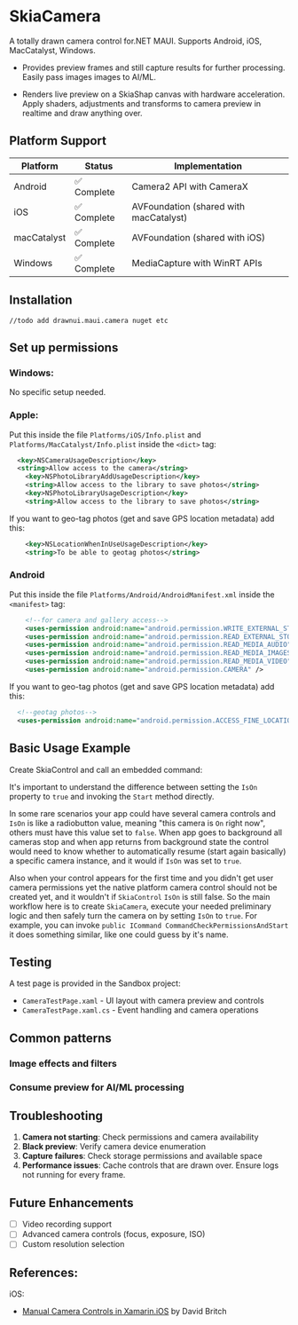 ﻿# SkiaCamera

A totally drawn camera control for.NET MAUI.
Supports Android, iOS, MacCatalyst, Windows.

* Provides preview frames and still capture results for further processing.  
Easily pass images images to AI/ML.

* Renders live preview on a SkiaShap canvas with hardware acceleration.
Apply shaders, adjustments and transforms to camera preview in realtime and draw anything over.

## Platform Support

| Platform | Status | Implementation |
|----------|--------|----------------|
| Android | ✅ Complete | Camera2 API with CameraX |
| iOS | ✅ Complete | AVFoundation (shared with macCatalyst) |
| macCatalyst | ✅ Complete | AVFoundation (shared with iOS) |
| Windows | ✅ Complete | MediaCapture with WinRT APIs |

## Installation

```
//todo add drawnui.maui.camera nuget etc
```

## Set up permissions

### Windows:

No specific setup needed.

### Apple:

Put this inside the file `Platforms/iOS/Info.plist` and `Platforms/MacCatalyst/Info.plist` inside the `<dict>` tag:

```xml
  <key>NSCameraUsageDescription</key>
  <string>Allow access to the camera</string>	
	<key>NSPhotoLibraryAddUsageDescription</key>
	<string>Allow access to the library to save photos</string>
	<key>NSPhotoLibraryUsageDescription</key>
	<string>Allow access to the library to save photos</string>
```

If you want to geo-tag photos (get and save GPS location metadata) add this:

```xml
	<key>NSLocationWhenInUseUsageDescription</key>
	<string>To be able to geotag photos</string>
```

### Android

Put this inside the file `Platforms/Android/AndroidManifest.xml` inside the `<manifest>` tag:

```xml
    <!--for camera and gallery access-->
    <uses-permission android:name="android.permission.WRITE_EXTERNAL_STORAGE" />
    <uses-permission android:name="android.permission.READ_EXTERNAL_STORAGE" android:maxSdkVersion="32" />
    <uses-permission android:name="android.permission.READ_MEDIA_AUDIO" />
    <uses-permission android:name="android.permission.READ_MEDIA_IMAGES" />
    <uses-permission android:name="android.permission.READ_MEDIA_VIDEO" />
    <uses-permission android:name="android.permission.CAMERA" />
```

If you want to geo-tag photos (get and save GPS location metadata) add this:

```xml
  <!--geotag photos-->
  <uses-permission android:name="android.permission.ACCESS_FINE_LOCATION" />
```

## Basic Usage Example

Create SkiaControl and call an embedded command:

 

It's important to understand the difference between setting the `IsOn` property to `true` and invoking the `Start` method directly.

In some rare scenarios your app could have several camera controls and `IsOn` is like a radiobutton value, meaning "this camera is `On` right now", others must have this value set to `false`.
When app goes to background all cameras stop and when app returns from background state the control would need to know whether to automatically resume (start again basically) a specific camera instance, and it would if `IsOn` was set to `true`. 

Also when your control appears for the first time and you didn't get user camera permissions yet the native platform camera control should not be created yet, and it wouldn't if `SkiaControl` `IsOn` is still false. So the main workflow here is to create `SkiaCamera`, execute your needed preliminary logic and then safely turn the camera on by setting `IsOn` to `true`. For example, you can invoke `public ICommand CommandCheckPermissionsAndStart` it does something similar, like one could guess by it's name.

## Testing

A test page is provided in the Sandbox project:
- `CameraTestPage.xaml` - UI layout with camera preview and controls
- `CameraTestPage.xaml.cs` - Event handling and camera operations

## Common patterns

### Image effects and filters

### Consume preview for AI/ML processing

 

## Troubleshooting

1. **Camera not starting**: Check permissions and camera availability
2. **Black preview**: Verify camera device enumeration
3. **Capture failures**: Check storage permissions and available space
4. **Performance issues**: Сache controls that are drawn over. Ensure logs not running for every frame.

## Future Enhancements

- [ ] Video recording support
- [ ] Advanced camera controls (focus, exposure, ISO)
- [ ] Custom resolution selection

## References:

iOS: 
* [Manual Camera Controls in Xamarin.iOS](https://github.com/MicrosoftDocs/xamarin-docs/blob/0506e3bf14b520776fc7d33781f89069bbc57138/docs/ios/user-interface/controls/intro-to-manual-camera-controls.md) by David Britch

